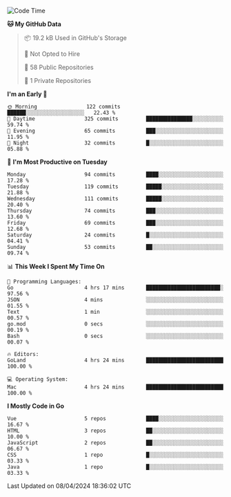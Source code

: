 <!--START_SECTION:waka-->
![Code Time](http://img.shields.io/badge/Code%20Time-1%2C048%20hrs%2033%20mins-blue)

**🐱 My GitHub Data** 

> 📦 19.2 kB Used in GitHub's Storage 
 > 
> 🚫 Not Opted to Hire
 > 
> 📜 58 Public Repositories 
 > 
> 🔑 1 Private Repositories 
 > 
**I'm an Early 🐤** 

```text
🌞 Morning                122 commits         ██████░░░░░░░░░░░░░░░░░░░   22.43 % 
🌆 Daytime                325 commits         ███████████████░░░░░░░░░░   59.74 % 
🌃 Evening                65 commits          ███░░░░░░░░░░░░░░░░░░░░░░   11.95 % 
🌙 Night                  32 commits          █░░░░░░░░░░░░░░░░░░░░░░░░   05.88 % 
```
📅 **I'm Most Productive on Tuesday** 

```text
Monday                   94 commits          ████░░░░░░░░░░░░░░░░░░░░░   17.28 % 
Tuesday                  119 commits         █████░░░░░░░░░░░░░░░░░░░░   21.88 % 
Wednesday                111 commits         █████░░░░░░░░░░░░░░░░░░░░   20.40 % 
Thursday                 74 commits          ███░░░░░░░░░░░░░░░░░░░░░░   13.60 % 
Friday                   69 commits          ███░░░░░░░░░░░░░░░░░░░░░░   12.68 % 
Saturday                 24 commits          █░░░░░░░░░░░░░░░░░░░░░░░░   04.41 % 
Sunday                   53 commits          ██░░░░░░░░░░░░░░░░░░░░░░░   09.74 % 
```


📊 **This Week I Spent My Time On** 

```text
💬 Programming Languages: 
Go                       4 hrs 17 mins       ████████████████████████░   97.56 % 
JSON                     4 mins              ░░░░░░░░░░░░░░░░░░░░░░░░░   01.55 % 
Text                     1 min               ░░░░░░░░░░░░░░░░░░░░░░░░░   00.57 % 
go.mod                   0 secs              ░░░░░░░░░░░░░░░░░░░░░░░░░   00.19 % 
Bash                     0 secs              ░░░░░░░░░░░░░░░░░░░░░░░░░   00.07 % 

🔥 Editors: 
GoLand                   4 hrs 24 mins       █████████████████████████   100.00 % 

💻 Operating System: 
Mac                      4 hrs 24 mins       █████████████████████████   100.00 % 
```

**I Mostly Code in Go** 

```text
Vue                      5 repos             ████░░░░░░░░░░░░░░░░░░░░░   16.67 % 
HTML                     3 repos             ██░░░░░░░░░░░░░░░░░░░░░░░   10.00 % 
JavaScript               2 repos             ██░░░░░░░░░░░░░░░░░░░░░░░   06.67 % 
CSS                      1 repo              █░░░░░░░░░░░░░░░░░░░░░░░░   03.33 % 
Java                     1 repo              █░░░░░░░░░░░░░░░░░░░░░░░░   03.33 % 
```




 Last Updated on 08/04/2024 18:36:02 UTC
<!--END_SECTION:waka-->
